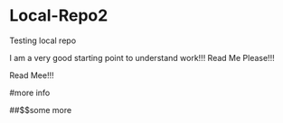 # Local-Repo2
Testing local repo


I am a very good starting point to understand work!!!
Read Me Please!!!

Read Mee!!!

#more info

##$$some more